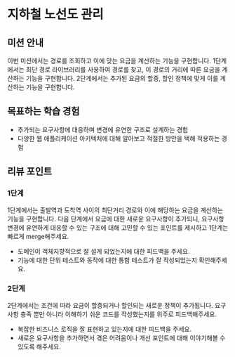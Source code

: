 # 지하철 노선도 관리

## 미션 안내
이번 미션에서는 경로를 조회하고 이에 맞는 요금을 계산하는 기능을 구현합니다. 1단계에서는 최단 경로 라이브러리를 사용하여 경로를 찾고, 이 경로의 거리에 따른 요금을 계산하는 기능을 구현합니다. 2단계에서는 추가된 요금의 할증, 할인 정책에 맞게 이를 계산하는 기능을 구현합니다.

## 목표하는 학습 경험
- 추가되는 요구사항에 대응하며 변경에 유연한 구조로 설계하는 경험
- 다양한 웹 애플리케이션 아키텍처에 대해 알아보고 적절한 방안을 택해 적용하는 경험

## 리뷰 포인트
### 1단계
1단계에서는 출발역과 도착역 사이의 최단거리 경로와 이에 해당하는 요금을 계산하는 기능을 구현합니다. 다음 단계에서 요금에 대한 새로운 요구사항이 추가되니, 요구사항 변경에 유연하게 대응할 수 있는 구조에 대해 고민할 수 있는 포인트를 제시하고 1단계는 빠르게 merge해주세요.
- 도메인이 객체지향적으로 잘 설계 되었는지에 대한 피드백을 주세요.
- 기능에 대한 단위 테스트와 동작에 대한 통합 테스트가 잘 작성되었는지 확인해주세요. 

### 2단계
2단계에서는 조건에 따라 요금이 할증되거나 할인되는 새로운 정책이 추가됩니다. 요구사항 충족 뿐만 아니라 이해하기 쉬운 코드를 작성했는지를 위주로 피드백해주세요.  
- 복잡한 비즈니스 로직을 잘 표현하고 있는지에 대한 피드백을 주세요.
- 새로운 요구사항을 추가하면서 겪은 어려움이나 개선 포인트에 대해 이야기해볼 수 있도록 해주세요.
